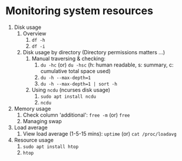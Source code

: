 # Monitoring system resources

1. Disk usage
   1. Overview
      1. `df -h`
      2. `df -i`
   2. Disk usage by directory (Directory permissions matters ...)
      1. Manual traversing & checking:
         1. `du -hc` (or) `du -hsc` (h: human readable, s: summary, c: cumulative total space used)
         2. `du -h --max-depth=1`
         3. `du -h --max-depth=1 | sort -h`
      2. Using `ncdu` (ncurses disk usage)
         1. `sudo apt install ncdu`
         2. `ncdu`
2. Memory usage
   1. Check column 'additional': `free -m` (or) `free`
   2. Managing swap
3. Load average
   1. View load average (1-5-15 mins): `uptime` (or) `cat /proc/loadavg`
4. Resource usage
   1. `sudo apt install htop`
   2. `htop`
